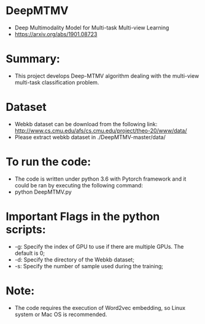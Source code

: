 # DeepMTMV
* Deep Multimodality Model for Multi-task Multi-view Learning
* https://arxiv.org/abs/1901.08723

# Summary:
* This project develops Deep-MTMV algorithm dealing with the multi-view multi-task classification problem.

# Dataset
* Webkb dataset can be download from the following link:
http://www.cs.cmu.edu/afs/cs.cmu.edu/project/theo-20/www/data/
* Please extract webkb dataset in ./DeepMTMV-master/data/

# To run the code:
* The code is written under python 3.6 with Pytorch framework and it could be ran by executing the following command:
* python DeepMTMV.py


# Important Flags in the python scripts:
* -g: Specify the index of GPU to use if there are multiple GPUs. The default is 0;
* -d: Specify the directory of the Webkb dataset;
* -s: Specify the number of sample used during the training;

# Note:
* The code requires the execution of Word2vec embedding, so Linux system or Mac OS is recommended.

